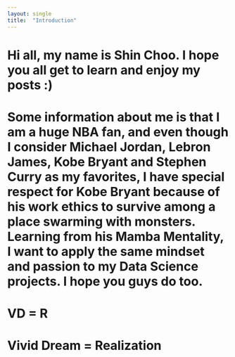 ```yaml
---
layout: single
title:  "Introduction"
---
```


# Hi all, my name is Shin Choo. I hope you all get to learn and enjoy my posts :)
# Some information about me is that I am a huge NBA fan, and even though I consider Michael Jordan, Lebron James, Kobe Bryant and Stephen Curry as my favorites, I have special respect for Kobe Bryant because of his work ethics to survive among a place swarming with monsters. Learning from his Mamba Mentality, I want to apply the same mindset and passion to my Data Science projects. I hope you guys do too.

# VD = R
# Vivid Dream = Realization
